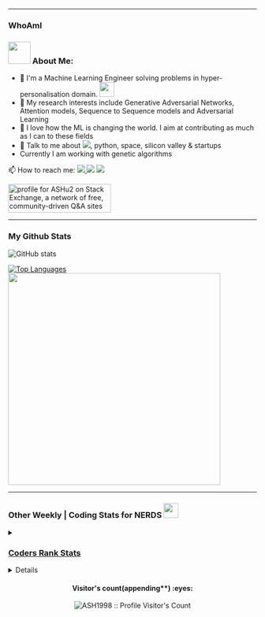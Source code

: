


---
### WhoAmI
### <img src="https://github.com/TheDudeThatCode/TheDudeThatCode/blob/master/Assets/Developer.gif" width="45px"> About Me:
- 🏦 I'm a Machine Learning Engineer solving problems in hyper-personalisation domain.
      <img src="https://media.giphy.com/media/WUlplcMpOCEmTGBtBW/giphy.gif" width="30">
- 📖 My research interests include Generative Adversarial Networks, Attention models, Sequence to Sequence models and Adversarial Learning
- 📝 I love how the ML is changing the world. I aim at contributing as much as I can to these fields
- 💬 Talk to me about <img src="https://img.icons8.com/dusk/24/000000/naruto.png"/>, python, space, silicon valley & startups
- Currently I am working with genetic algorithms

📫 How to reach me: <a href="https://www.linkedin.com/in/ash1998/"> <img src="https://img.icons8.com/doodle/30/000000/linkedin--v2.png"/> </a> <a href="mailto:prog.mishra@gmail.com"> <img src="https://img.icons8.com/dusk/30/000000/gmail-login.png"/></a> </a> <a href="https://www.quora.com/profile/Ashutosh-Mishra-361"> <img src="https://img.icons8.com/doodle/30/000000/quora--v1.png"/></a>

<a href="https://stackexchange.com/users/10086190"><img src="https://stackexchange.com/users/flair/10086190.png?theme=dark" width="208" height="58" alt="profile for ASHu2 on Stack Exchange, a network of free, community-driven Q&amp;A sites" title="profile for ASHu2 on Stack Exchange, a network of free, community-driven Q&amp;A sites"></a>

---
### My Github Stats

<p>
  <img src="https://github-readme-stats.vercel.app/api?username=ASH1998&count_private=true&theme=nightowl&hide=contribs&show_icons=true"
         alt="GitHub stats"/>
  </p>
  <p>
  <a href="https://ash1998.github.io/">
    <img src="https://github-readme-stats.vercel.app/api/top-langs/?username=ASH1998&layout=compact&theme=nightowl&show_icons=true&hide=Jupyter+Notebook,HTML,SCSS,CSS"
         alt="Top Languages"/>
    <img align="l" width=430 src="http://github-readme-streak-stats.herokuapp.com?user=ASH1998&theme=material-palenight&hide_border=false&border=DDCFC4&fire=DD210FFF&background=011627" />
  </a>
  </p>



---
### Other Weekly | Coding Stats for NERDS <img src="https://media.giphy.com/media/WUlplcMpOCEmTGBtBW/giphy.gif" width="30px">
<details><summary></summary>
<p>
  
📊 **This Week I Spent My Time On:**
<!--START_SECTION:waka-->

```text
Other              13 hrs 33 mins  ███████████████▓░░░░░░░░░   62.70 %
```

<!--END_SECTION:waka-->
  
 
</p>
  
<div>
 <p>
    <a  href="https://ash1998.github.io/">
    <img src="https://wakatime.com/share/@ASH1998/334e485e-79a8-4d23-8b05-953df7d52ebf.svg" width="400" height="300"
         alt="wakatime stats"/>
    <img src="https://wakatime.com/share/@ASH1998/e1580e1d-a4e8-466e-bff3-fbc78b5f8203.svg" width="400" height="300"
         alt="wakatime stats"/>
  </a>
  
</p>
  </div>
  
 <a href="https://github.com/ASH1998"><img src="https://salty-lake-26404.herokuapp.com/graph?username=ASH1998&theme=redical&custom_title=Monthly%20Contribution%20Graph&area=true&hide_border=true">
  
![trophs](https://github-profile-trophy.vercel.app/?username=ASH1998&theme=onedark)

  
</details>


### Coders Rank Stats
<details><summary></summary>

Coders Rank Profile: [ASH1998](https://profile.codersrank.io/user/ash1998/)
<img src="https://cr-ss-service.azurewebsites.net/api/ScreenShot?widget=activity&username=ASH1998&labels=true&width=1000&branding=false&step=5tooltip=true"/>  
  
<img src="https://cr-ss-service.azurewebsites.net/api/ScreenShot?widget=summary&username=ASH1998&badges=3&show-avatar=true&branding=false&style=--header-bg-color:%23000;--border-radius:10px" />
 <img src="https://cr-skills-chart-widget.azurewebsites.net/api/api?username=ASH1998&show-other-skills=true" />
  </details>

<!--
**ASH1998/ASH1998** is a ✨ _special_ ✨ repository because its `README.md` (this file) appears on your GitHub profile.

Here are some ideas to get you started:

- 🔭 I’m currently working on ...
- 🌱 I’m currently learning ...
- 👯 I’m looking to collaborate on ...
- 🤔 I’m looking for help with ...
- 💬 Ask me about ...
- 📫 How to reach me: ...
- 😄 Pronouns: ...
- ⚡ Fun fact: ...

Few things to add
1. Github trophies : https://github-profile-trophy.vercel.app/?username=ASH1998&theme=onedark

-->

<h4 align="center">Visitor's count(appending**) :eyes:</h4>
<p align="center"><img src="https://profile-counter.glitch.me/{ASH1998}/count.svg" alt="ASH1998 :: Profile Visitor's Count" /></p>
